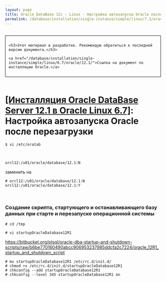 ```yaml
---
layout: page
title: Oracle DataBase 12c - Linux - Настройка автозапуска Oracle после перезагрузки
permalink: /database/installation/single-instance/simple/linux/7.3/oracle/12.2/autorstart-oracle-after-restart/
---
```


<br/>

<div style="padding:10px; border:thin solid black;">

	<h3>Этот материал в разработке. Рекомендую обратиться к последней версии документа.</h3>

    <a href="/database/installation/single-instance/simple/linux/6.7/oracle/12.1/">Ссылка на документ по инсталляции Oracle.</a>

</div>

<br/>

# <a href="/database/installation/single-instance/simple/linux/6.7/oracle/12.1/">[Инсталляция Oracle DataBase Server 12.1 в Oracle Linux 6.7]</a>: Настройка автозапуска Oracle после перезагрузки



	$ vi /etc/oratab


<br/>

	orcl12:/u01/oracle/database/12.1:N


заменить на


	# orcl12:/u01/oracle/database/12.1:N
	orcl12:/u01/oracle/database/12.1:Y


<br/>

### Создание скрипта, стартующего и останавливающего базу данных при старте и перезапуске операционной системы


<!-- Скрипт следующего содержания мы добавим в автозагрузку (выполнив команды после данного скрипта):


<script src="http://gist-it.appspot.com/https://github.com/oradev/oracle-dba-scripts/blob/master/oracle_12R1_startup_and_shutdown_script">
</script> -->


	# cd /tmp

    # vi startupOracleDatabase12R1

https://bitbucket.org/plsql/oracle-dba-startup-and-shutdown-scripts/raw/b6be770160490abcc906953237985ddcfa2c7224/oracle_12R1_startup_and_shutdown_script

<!-- # wget -O startupOracleDatabase12R1 https://github.com/oradev/oracle-dba-scripts/raw/master/oracle_12R1_startup_and_shutdown_script -->

	# mv startupOracleDatabase12R1 /etc/rc.d/init.d/
	# chmod +x /etc/rc.d/init.d/startupOracleDatabase12R1
	# chkconfig --add startupOracleDatabase12R1
	# chkconfig --level 345 startupOracleDatabase12R1 on

